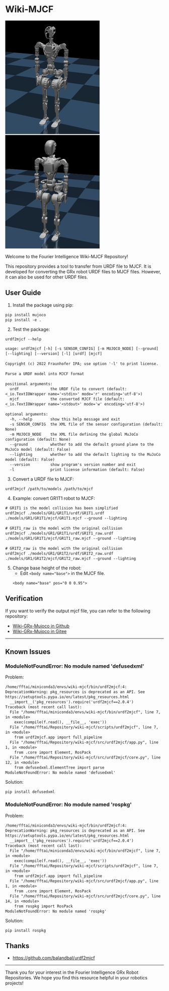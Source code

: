 # Wiki-MJCF

<img src="./pictures/gr1t1_mjcf.png" width="300" height="360" />
<img src="./pictures/gr1t2_mjcf.png" width="300" height="360" />

Welcome to the Fourier Intelligence Wiki-MJCF Repository!

This repository provides a tool to transfer from URDF file to MJCF. It is developed for converting the GRx robot URDF files to MJCF files.
However, it can also be used for other URDF files.

## User Guide

1. Install the package using pip:

```shell
pip install mujoco
pip install -e .
```

2. Test the package:

```shell
urdf2mjcf --help
```

```
usage: urdf2mjcf [-h] [-s SENSOR_CONFIG] [-m MUJOCO_NODE] [--ground] [--lighting] [--version] [-l] [urdf] [mjcf]

Copyright (c) 2022 Fraunhofer IPA; use option '-l' to print license.

Parse a URDF model into MJCF format

positional arguments:
  urdf              the URDF file to convert (default: <_io.TextIOWrapper name='<stdin>' mode='r' encoding='utf-8'>)
  mjcf              the converted MJCF file (default: <_io.TextIOWrapper name='<stdout>' mode='w' encoding='utf-8'>)

optional arguments:
  -h, --help        show this help message and exit
  -s SENSOR_CONFIG  the XML file of the sensor configuration (default: None)
  -m MUJOCO_NODE    the XML file defining the global MuJoCo configuration (default: None)
  --ground          whether to add the default ground plane to the MuJoCo model (default: False)
  --lighting        whether to add the default lighting to the MuJoCo model (default: False)
  --version         show program's version number and exit
  -l                print license information (default: False)
```

3. Convert a URDF file to MJCF:

```shell
urdf2mjcf /path/to/models /path/to/mjcf
```

4. Example: convert GR1T1 robot to MJCF:

```shell
# GR1T1 is the model collision has been simplified
urdf2mjcf ./models/GR1/GR1T1/urdf/GR1T1.urdf ./models/GR1/GR1T1/mjcf/GR1T1.mjcf --ground --lighting

# GR1T1_raw is the model with the original collision
urdf2mjcf ./models/GR1/GR1T1/urdf/GR1T1_raw.urdf ./models/GR1/GR1T1/mjcf/GR1T1_raw.mjcf --ground --lighting

# GR1T2_raw is the model with the original collision
urdf2mjcf ./models/GR1/GR1T2/urdf/GR1T2_raw.urdf ./models/GR1/GR1T2/mjcf/GR1T2_raw.mjcf --ground --lighting
```

5. Change base height of the robot:
    - Edit `<body name="base">` in the MJCF file.
    ```
    <body name="base" pos="0 0 0.95">
    ```

## Verification

If you want to verify the output mjcf file, you can refer to the following repository:

- [Wiki-GRx-Mujoco in Github](https://gitee.com/FFTAI/wiki-grx-mujoco/)
- [Wiki-GRx-Mujoco in Gitee](https://gitee.com/FourierIntelligence/wiki-grx-mujoco/)

---

## Known Issues

### ModuleNotFoundError: No module named 'defusedxml'

Problem:

```
/home/fftai/miniconda3/envs/wiki-mjcf/bin/urdf2mjcf:4: DeprecationWarning: pkg_resources is deprecated as an API. See https://setuptools.pypa.io/en/latest/pkg_resources.html
  __import__('pkg_resources').require('urdf2mjcf==2.0.4')
Traceback (most recent call last):
  File "/home/fftai/miniconda3/envs/wiki-mjcf/bin/urdf2mjcf", line 7, in <module>
    exec(compile(f.read(), __file__, 'exec'))
  File "/home/fftai/Repository/wiki-mjcf/scripts/urdf2mjcf", line 7, in <module>
    from urdf2mjcf.app import full_pipeline
  File "/home/fftai/Repository/wiki-mjcf/src/urdf2mjcf/app.py", line 1, in <module>
    from .core import Element, RosPack
  File "/home/fftai/Repository/wiki-mjcf/src/urdf2mjcf/core.py", line 12, in <module>
    from defusedxml.ElementTree import parse
ModuleNotFoundError: No module named 'defusedxml'
```

Solution:

```shell
pip install defusedxml
```

### ModuleNotFoundError: No module named 'rospkg'

Problem:

```
/home/fftai/miniconda3/envs/wiki-mjcf/bin/urdf2mjcf:4: DeprecationWarning: pkg_resources is deprecated as an API. See https://setuptools.pypa.io/en/latest/pkg_resources.html
  __import__('pkg_resources').require('urdf2mjcf==2.0.4')
Traceback (most recent call last):
  File "/home/fftai/miniconda3/envs/wiki-mjcf/bin/urdf2mjcf", line 7, in <module>
    exec(compile(f.read(), __file__, 'exec'))
  File "/home/fftai/Repository/wiki-mjcf/scripts/urdf2mjcf", line 7, in <module>
    from urdf2mjcf.app import full_pipeline
  File "/home/fftai/Repository/wiki-mjcf/src/urdf2mjcf/app.py", line 1, in <module>
    from .core import Element, RosPack
  File "/home/fftai/Repository/wiki-mjcf/src/urdf2mjcf/core.py", line 14, in <module>
    from rospkg import RosPack
ModuleNotFoundError: No module named 'rospkg'
```

Solution:

```shell
pip install rospkg
```

## Thanks

- https://github.com/balandbal/urdf2mjcf

---

Thank you for your interest in the Fourier Intelligence GRx Robot Repositories.
We hope you find this resource helpful in your robotics projects!
